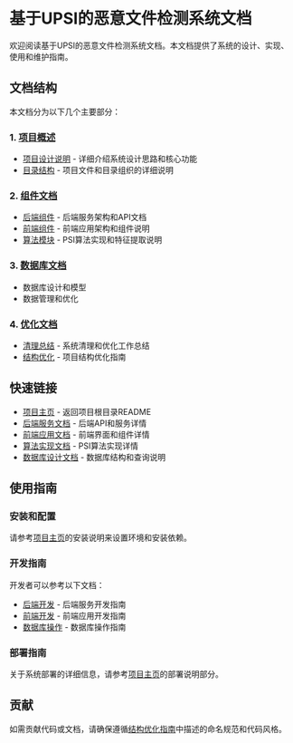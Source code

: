 # 基于UPSI的恶意文件检测系统文档

欢迎阅读基于UPSI的恶意文件检测系统文档。本文档提供了系统的设计、实现、使用和维护指南。

## 文档结构

本文档分为以下几个主要部分：

### 1. [项目概述](./overview/README.md)

- [项目设计说明](./overview/project_notes.md) - 详细介绍系统设计思路和核心功能
- [目录结构](./overview/directory_structure.md) - 项目文件和目录组织的详细说明

### 2. [组件文档](./components/)

- [后端组件](./components/backend.md) - 后端服务架构和API文档
- [前端组件](./components/frontend.md) - 前端应用架构和组件说明
- [算法模块](./components/algorithm.md) - PSI算法实现和特征提取说明

### 3. [数据库文档](./database/database.md)

- 数据库设计和模型
- 数据管理和优化

### 4. [优化文档](./optimization/)

- [清理总结](./optimization/cleanup_summary.md) - 系统清理和优化工作总结
- [结构优化](./optimization/structure_optimization.md) - 项目结构优化指南

## 快速链接

- [项目主页](../README.md) - 返回项目根目录README
- [后端服务文档](./components/backend.md) - 后端API和服务详情
- [前端应用文档](./components/frontend.md) - 前端界面和组件详情
- [算法实现文档](./components/algorithm.md) - PSI算法实现详情
- [数据库设计文档](./database/database.md) - 数据库结构和查询说明

## 使用指南

### 安装和配置

请参考[项目主页](../README.md)的安装说明来设置环境和安装依赖。

### 开发指南

开发者可以参考以下文档：

- [后端开发](./components/backend.md) - 后端服务开发指南
- [前端开发](./components/frontend.md) - 前端应用开发指南
- [数据库操作](./database/database.md) - 数据库操作指南

### 部署指南

关于系统部署的详细信息，请参考[项目主页](../README.md)的部署说明部分。

## 贡献

如需贡献代码或文档，请确保遵循[结构优化指南](./optimization/structure_optimization.md)中描述的命名规范和代码风格。 